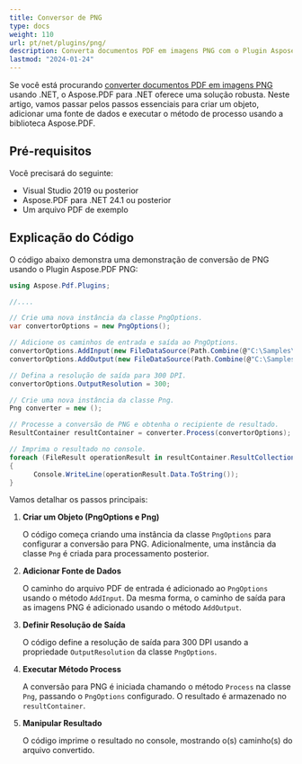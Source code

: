 ```yaml
---
title: Conversor de PNG
type: docs
weight: 110
url: pt/net/plugins/png/
description: Converta documentos PDF em imagens PNG com o Plugin Aspose.PDF PNG
lastmod: "2024-01-24"
---
```


Se você está procurando [converter documentos PDF em imagens PNG](https://products.aspose.org/pdf/net/png-converter/) usando .NET, o Aspose.PDF para .NET oferece uma solução robusta. Neste artigo, vamos passar pelos passos essenciais para criar um objeto, adicionar uma fonte de dados e executar o método de processo usando a biblioteca Aspose.PDF.

## Pré-requisitos

Você precisará do seguinte:

* Visual Studio 2019 ou posterior
* Aspose.PDF para .NET 24.1 ou posterior
* Um arquivo PDF de exemplo

## Explicação do Código

O código abaixo demonstra uma demonstração de conversão de PNG usando o Plugin Aspose.PDF PNG:

```csharp
using Aspose.Pdf.Plugins;

//....

// Crie uma nova instância da classe PngOptions.
var convertorOptions = new PngOptions();

// Adicione os caminhos de entrada e saída ao PngOptions.
convertorOptions.AddInput(new FileDataSource(Path.Combine(@"C:\Samples\", "sample.pdf")));
convertorOptions.AddOutput(new FileDataSource(Path.Combine(@"C:\Samples\", "images")));

// Defina a resolução de saída para 300 DPI.
convertorOptions.OutputResolution = 300;

// Crie uma nova instância da classe Png.
Png converter = new ();

// Processe a conversão de PNG e obtenha o recipiente de resultado.
ResultContainer resultContainer = converter.Process(convertorOptions);

// Imprima o resultado no console.
foreach (FileResult operationResult in resultContainer.ResultCollection.Cast<FileResult>())
{
      Console.WriteLine(operationResult.Data.ToString());
}
```
Vamos detalhar os passos principais:

1. **Criar um Objeto (PngOptions e Png)**

   O código começa criando uma instância da classe `PngOptions` para configurar a conversão para PNG. Adicionalmente, uma instância da classe `Png` é criada para processamento posterior.

2. **Adicionar Fonte de Dados**

   O caminho do arquivo PDF de entrada é adicionado ao `PngOptions` usando o método `AddInput`. Da mesma forma, o caminho de saída para as imagens PNG é adicionado usando o método `AddOutput`.

3. **Definir Resolução de Saída**

   O código define a resolução de saída para 300 DPI usando a propriedade `OutputResolution` da classe `PngOptions`.

4. **Executar Método Process**

   A conversão para PNG é iniciada chamando o método `Process` na classe `Png`, passando o `PngOptions` configurado. O resultado é armazenado no `resultContainer`.

5. **Manipular Resultado**

   O código imprime o resultado no console, mostrando o(s) caminho(s) do arquivo convertido.

